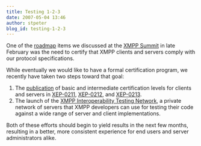 ```yaml
---
title: Testing 1-2-3
date: 2007-05-04 13:46
author: stpeter
blog_id: testing-1-2-3
---
```


One of the [roadmap](http://www.xmpp.org/xsf/roadmap.shtml) items we discussed at the [XMPP Summit](http://blog.xmpp.org/?p=12) in late February was the need to certify that XMPP clients and servers comply with our protocol specifications. 

While eventually we would like to have a formal certification program, we recently have taken two steps toward that goal:

1.  The [publication](http://mail.jabber.org/pipermail/standards/2007-April/015073.html) of basic and intermediate certification levels for clients and servers in [XEP-0211](http://www.xmpp.org/extensions/xep-0211.html), [XEP-0212](http://www.xmpp.org/extensions/xep-0212.html), and [XEP-0213](http://www.xmpp.org/extensions/xep-0213.html).
2.  The launch of the [XMPP Interoperability Testing Network](http://www.xmpp.org/interop/), a private network of servers that XMPP developers can use for testing their code against a wide range of server and client implementations.

Both of these efforts should begin to yield results in the next few months, resulting in a better, more consistent experience for end users and server administrators alike.
